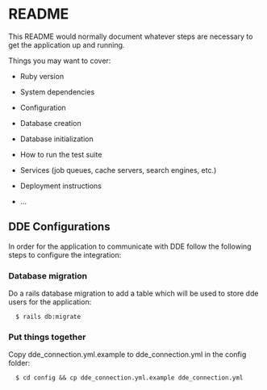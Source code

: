 # README

This README would normally document whatever steps are necessary to get the
application up and running.

Things you may want to cover:

* Ruby version

* System dependencies

* Configuration

* Database creation

* Database initialization

* How to run the test suite

* Services (job queues, cache servers, search engines, etc.)

* Deployment instructions

* ...

## DDE Configurations

In order for the application to communicate with DDE follow the following steps to configure the integration:

### Database migration

Do a rails database migration to add a table which will be used to store dde users for the application:
```
  $ rails db:migrate
```

### Put things together
Copy dde_connection.yml.example to dde_connection.yml in the config folder:
```
  $ cd config && cp dde_connection.yml.example dde_connection.yml
```
